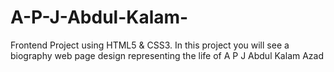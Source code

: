 # A-P-J-Abdul-Kalam-

Frontend Project using HTML5 & CSS3.
In this project you will see a biography web page design representing the life of A P J Abdul Kalam Azad
